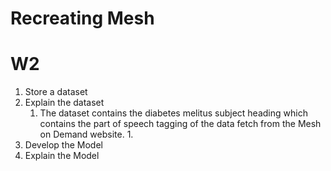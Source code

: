 # Recreating Mesh 
# W2 
 1. Store a dataset
 2. Explain the dataset
     1. The dataset contains the diabetes melitus subject heading which contains the part of speech tagging of the data fetch from the Mesh on Demand website. 1. 
 3. Develop the Model 
 4. Explain the Model 
